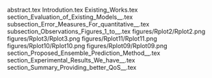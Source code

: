 abstract.tex
Introdution.tex
Existing_Works.tex
section_Evaluation_of_Existing_Models__.tex
subsection_Error_Measures_For_quantitative__.tex
subsection_Observations_Figures_1_to__.tex
figures/Rplot2/Rplot2.png
figures/Rplot3/Rplot3.png
figures/Rplot11/Rplot11.png
figures/Rplot10/Rplot10.png
figures/Rplot09/Rplot09.png
section_Proposed_Ensemble_Prediction_Method__.tex
section_Experimental_Results_We_have__.tex
section_Summary_Providing_better_QoS__.tex